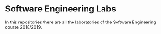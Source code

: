 <h1>Software Engineering Labs</h1>
In this repositories there are all the laboratories of the Software Engineering course 2018/2019.
